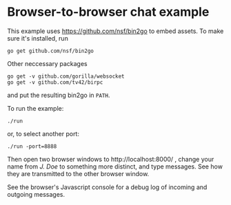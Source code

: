 Browser-to-browser chat example
===============================

This example uses https://github.com/nsf/bin2go to embed assets. To
make sure it's installed, run

    go get github.com/nsf/bin2go
    
Other neccessary packages

    go get -v github.com/gorilla/websocket
    go get -v github.com/tv42/birpc

and put the resulting bin2go in `PATH`.

To run the example:

	./run

or, to select another port:

    ./run -port=8888

Then open two browser windows to http://localhost:8000/ , change your
name from *J. Doe* to something more distinct, and type messages. See
how they are transmitted to the other browser window.

See the browser's Javascript console for a debug log of incoming and
outgoing messages.
